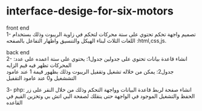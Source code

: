 # interface-desige-for-six-motors
front end <br>
1- تصميم واجهة تحكم تحتوي على ستة محركات لتحكم في زاوية الريبوت وذلك بستخدام اللغات الثلاث لبناء
الهيكل والتنسيق واظهار التفاعل بالصفحه :html,css,js.

back end <br>
2- :انشاء قاعدة بيانات تحتوي على جدولين 
جدول1: يحتوي على ستة اعمده على عدد المحركات تظهر فيه قيم الزايه<br>
جدول2: يمكن من خلاله تشغيل وتقفيل الريبوت وذلك بظهور قيمة 1 عند عامود التششغيل و0 عند عامود التقفيل <br> 

3- php: انشاء صفحة لربط قاعدة البيانات وواجهة التحكم وذلك من خلال النقر على زر الحفظ والتشغيل الموجود في الواجهة حتى ينقلك لصفحة
البي اتش بي وتخزين القيم في القاعده 
